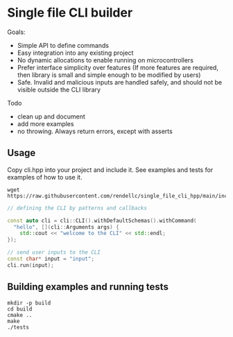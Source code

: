 # Single file CLI builder

Goals:
- Simple API to define commands
- Easy integration into any existing project
- No dynamic allocations to enable running on microcontrollers
- Prefer interface simplicity over features (If more features are required, then library is small and simple enough to be modified by users)
- Safe. Invalid and malicious inputs are handled safely, and should not be visible outside the CLI library


Todo
- clean up and document
- add more examples
- no throwing. Always return errors, except with asserts

## Usage

Copy cli.hpp into your project and include it. See examples and tests for examples of
how to use it.
```
wget https://raw.githubusercontent.com/rendellc/single_file_cli_hpp/main/include/cli/cli.hpp
```

```cpp
// defining the CLI by patterns and callbacks

const auto cli = cli::CLI().withDefaultSchemas().withCommand(
  "hello", [](cli::Arguments args) { 
    std::cout << "welcome to the CLI" << std::endl;
});

// send user inputs to the CLI
const char* input = "input";
cli.run(input);
```

## Building examples and running tests

```
mkdir -p build
cd build
cmake ..
make
./tests
```
